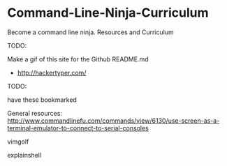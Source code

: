 Command-Line-Ninja-Curriculum
=============================

Become a command line ninja.   Resources and Curriculum


TODO:

Make a gif of this site for the Github README.md 
* http://hackertyper.com/


TODO:

have these bookmarked

General resources:
http://www.commandlinefu.com/commands/view/6130/use-screen-as-a-terminal-emulator-to-connect-to-serial-consoles

vimgolf

explainshell
